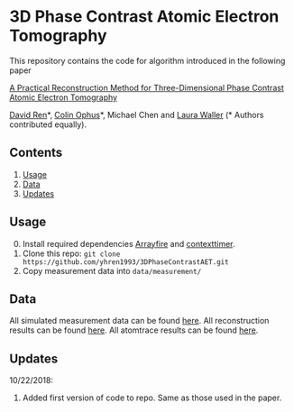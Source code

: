 # 3D Phase Contrast Atomic Electron Tomography
This repository contains the code for algorithm introduced in the following paper

[A Practical Reconstruction Method for Three-Dimensional Phase Contrast Atomic Electron Tomography](https://arxiv.org/abs/1807.03886)

[David Ren](http://scholar.google.com/citations?user=zTsT-cAAAAAJ&hl=en)\*, [Colin Ophus](https://foundry.lbl.gov/people/colin_ophus.html)\*, Michael Chen and [Laura Waller](https://www.laurawaller.com) (\* Authors contributed equally).


## Contents
1. [Usage](#usage)
2. [Data](#data)
3. [Updates](#updates)

## Usage 
0. Install required dependencies [Arrayfire](https://github.com/arrayfire/arrayfire-python) and [contexttimer](https://pypi.org/project/contexttimer/).
1. Clone this repo: ```git clone https://github.com/yhren1993/3DPhaseContrastAET.git```
2. Copy measurement data into ```data/measurement/```

## Data
All simulated measurement data can be found [here](link).
All reconstruction results can be found [here](link).
All atomtrace results can be found [here](link).

## Updates
10/22/2018:
1. Added first version of code to repo. Same as those used in the paper.

